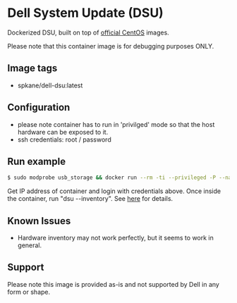 # Dell System Update (DSU)

Dockerized DSU, built on top of [official CentOS](https://registry.hub.docker.com/u/library/centos/) images.

Please note that this container image is for debugging purposes ONLY.

## Image tags

- spkane/dell-dsu:latest

## Configuration

  - please note container has to run in 'privilged' mode so that the host hardware can be exposed to it.
  - ssh credentials: root / password

## Run example

```bash
$ sudo modprobe usb_storage && docker run --rm -ti --privileged -P --name=dsu spkane/dell-dsu:latest:latest /bin/bash
```

Get IP address of container and login with credentials above. Once inside the container, run "dsu --inventory". See [here](http://linux.dell.com/repo/hardware/DSU_15.05.00/) for details.

## Known Issues

  - Hardware inventory may not work perfectly, but it seems to work in general.

## Support

Please note this image is provided as-is and not supported by Dell in any form or shape.
